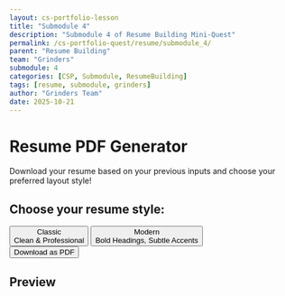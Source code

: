 ```yaml
---
layout: cs-portfolio-lesson
title: "Submodule 4"
description: "Submodule 4 of Resume Building Mini-Quest"
permalink: /cs-portfolio-quest/resume/submodule_4/
parent: "Resume Building"
team: "Grinders"
submodule: 4
categories: [CSP, Submodule, ResumeBuilding]
tags: [resume, submodule, grinders]
author: "Grinders Team"
date: 2025-10-21
---
```


<link href="https://cdn.jsdelivr.net/npm/tailwindcss@2.2.19/dist/tailwind.min.css" rel="stylesheet">
<script src="https://cdnjs.cloudflare.com/ajax/libs/jspdf/2.5.1/jspdf.umd.min.js"></script>

<div class="max-w-3xl mx-auto p-6 bg-white rounded shadow">
  <h1 class="text-2xl font-bold mb-2">Resume PDF Generator</h1>
  <p class="mb-3 text-gray-600">Download your resume based on your previous inputs and choose your preferred layout style!</p>
  <div id="fetchStatus" class="mb-5 text-red-600"></div>

  <div id="layoutPicker" class="mb-5 hidden">
    <h2 class="text-lg font-semibold mb-3">Choose your resume style:</h2>
    <div class="flex gap-5 flex-col sm:flex-row">
      <button id="classicBtn" class="flex-1 border-2 border-gray-300 p-3 rounded hover:border-black focus:ring focus:ring-blue-200 transition">Classic <div class="text-xs mt-1 text-gray-500">Clean & Professional</div></button>
      <button id="modernBtn" class="flex-1 border-2 border-gray-300 p-3 rounded hover:border-black focus:ring focus:ring-blue-200 transition">Modern <div class="text-xs mt-1 text-gray-500">Bold Headings, Subtle Accents</div></button>
    </div>
  </div>

  <div id="pdfActions" class="mb-4 hidden">
    <button id="downloadBtn" class="btn primary">Download as PDF</button>
  </div>

  <div class="border rounded bg-gray-50 px-4 py-3 mt-2">
    <h2 class="font-semibold mb-2">Preview <span id="previewLabel" class="text-sm text-gray-400"></span></h2>
    <div id="resumePreview" class="mt-2"></div>
  </div>
</div>

<script>
(function() {
  let resumeData = null;
  let chosenLayout = null;

  const fetchStatus = document.getElementById('fetchStatus');
  const layoutPicker = document.getElementById('layoutPicker');
  const downloadBtn = document.getElementById('downloadBtn');
  const resumePreview = document.getElementById('resumePreview');
  const pdfActions = document.getElementById('pdfActions');
  const previewLabel = document.getElementById('previewLabel');
  const classicBtn = document.getElementById('classicBtn');
  const modernBtn = document.getElementById('modernBtn');

  function determineApiUrl() {
    if (window.location.hostname === 'localhost') {
      return 'http://localhost:8585/api/resume/me';
    } else if (window.location.hostname === 'pages.opencodingsociety.com') {
      return 'https://spring.opencodingsocity.com/api/resume/me';
    }
    return '';
  }

  async function fetchResume() {
    fetchStatus.textContent = '';
    let url = determineApiUrl();
    if (!url) {
      fetchStatus.textContent = 'Unrecognized host. Cannot fetch resume data.';
      return;
    }
    try {
      let res = await fetch(url, { credentials: 'include' });
      if (!res.ok) throw new Error(`HTTP ${res.status}`);
      let data = await res.json();
      if (!data || !data.professionalSummary) throw new Error('No resume data found. Complete previous modules first.');
      resumeData = data;
      layoutPicker.classList.remove('hidden');
    } catch (e) {
      fetchStatus.textContent = 'Error fetching resume: ' + (e?.message || e);
      resumePreview.innerHTML = '<div class="text-red-600">No resume to show.</div>';
    }
  }

  function renderPreview(layout, data) {
    const { professionalSummary, experiences = [] } = data;
    if (layout === 'classic') {
      previewLabel.textContent = '(Classic)';
      return `
      <div class="p-3">
        <div class="text-lg font-bold mb-2">Your Name</div>
        <div class="mb-3 text-gray-700 italic">${escapeHtml(professionalSummary)}</div>
        <div class="font-semibold mt-3 mb-1">Experience</div>
        <div>${experiences.map(e => `
          <div class="mb-2">
            <div class="font-bold">${escapeHtml(e.jobTitle)}</div>
            <div class="text-gray-500">${escapeHtml(e.company)} &bull; ${escapeHtml(e.dates)}</div>
            <div class="text-gray-700 whitespace-pre-line">${escapeHtml(e.description)}</div>
          </div>
        `).join('')}</div>
      </div>`;
    }
    if (layout === 'modern') {
      previewLabel.textContent = '(Modern)';
      return `
      <div class="p-3">
        <div class="flex items-center mb-3"><div class="rounded-full bg-blue-500 text-white w-10 h-10 flex items-center justify-center mr-3 text-xl">👤</div><div><div class="font-bold text-lg">Your Name</div><div class="text-blue-700">${escapeHtml(professionalSummary)}</div></div></div>
        <div class="uppercase tracking-wide text-sm text-blue-700 font-semibold mb-1">Experience</div>
        <div>${experiences.map(e => `
          <div class="mb-3 border-l-4 border-blue-400 pl-3">
            <div class="font-semibold text-blue-900">${escapeHtml(e.jobTitle)}</div>
            <div class="text-xs text-gray-400">${escapeHtml(e.company)} &bull; ${escapeHtml(e.dates)}</div>
            <div class="mt-1 text-gray-700 whitespace-pre-line">${escapeHtml(e.description)}</div>
          </div>
        `).join('')}</div>
      </div>`;
    }
    return '';
  }

  function escapeHtml(str) {
    if (!str) return '';
    return String(str).replace(/&/g, '&amp;').replace(/</g, '&lt;').replace(/>/g, '&gt;').replace(/"/g, '&quot;').replace(/'/g, '&#39;');
  }

  function renderPdf(layout, data) {
    const { professionalSummary, experiences = [] } = data;
    const doc = new window.jspdf.jsPDF({ unit: 'pt', format: 'a4' });
    let y = 48;
    doc.setFont('helvetica', 'bold');
    doc.setFontSize(22);
    doc.text('Your Name', 40, y);
    y += 28;
    doc.setFont('helvetica', 'normal');
    doc.setFontSize(12);
    if (layout === 'classic') {
      doc.setTextColor(70, 70, 70);
      doc.text(professionalSummary, 40, y, { maxWidth: 520 });
      y += 30;
      doc.setTextColor(0, 0, 0);
      doc.setFontSize(16);
      doc.setFont('helvetica', 'bold');
      doc.text('Experience', 40, y);
      y += 20;
      doc.setFontSize(12);
      doc.setFont('helvetica', 'normal');
      experiences.forEach(ex => {
        doc.setFont('helvetica', 'bold');
        doc.text(ex.jobTitle, 48, y);
        doc.setFont('helvetica', 'normal');
        doc.setTextColor(85, 85, 85);
        doc.text(`${ex.company} • ${ex.dates}`, 48, y + 16);
        doc.setTextColor(70, 70, 70);
        let desc = ex.description;
        doc.text(desc, 48, y + 32, { maxWidth: 480 });
        y += 54 + 6 * ((desc.match(/\n/g) || []).length);
        doc.setTextColor(0, 0, 0);
      });
    } else if (layout === 'modern') {
      doc.setTextColor(44, 98, 182);
      doc.text(professionalSummary, 40, y, { maxWidth: 520 });
      y += 30;
      doc.setTextColor(44, 98, 182);
      doc.setFontSize(16);
      doc.text('EXPERIENCE', 40, y);
      y += 20;
      doc.setTextColor(0, 0, 0);
      doc.setFontSize(12);
      experiences.forEach(ex => {
        doc.setFont('helvetica', 'bold');
        doc.text(ex.jobTitle, 48, y);
        doc.setFont('helvetica', 'normal');
        doc.setTextColor(130, 142, 158);
        doc.text(`${ex.company} • ${ex.dates}`, 48, y + 16);
        doc.setTextColor(70, 70, 70);
        let desc = ex.description;
        doc.text(desc, 48, y + 32, { maxWidth: 480 });
        y += 54 + 6 * ((desc.match(/\n/g) || []).length);
        doc.setTextColor(0, 0, 0);
      });
    }
    doc.save('Resume.pdf');
  }

  // UI setup
  if (classicBtn) classicBtn.onclick = function() {
    chosenLayout = 'classic';
    resumePreview.innerHTML = renderPreview('classic', resumeData);
    pdfActions.classList.remove('hidden');
  };
  if (modernBtn) modernBtn.onclick = function() {
    chosenLayout = 'modern';
    resumePreview.innerHTML = renderPreview('modern', resumeData);
    pdfActions.classList.remove('hidden');
  };
  if (downloadBtn) downloadBtn.onclick = function() {
    if (!chosenLayout || !resumeData) return;
    renderPdf(chosenLayout, resumeData);
  };

  fetchResume();
})();
</script>

